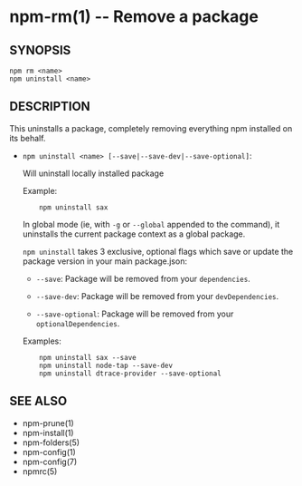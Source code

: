 npm-rm(1) -- Remove a package
=============================

## SYNOPSIS

    npm rm <name>
    npm uninstall <name>

## DESCRIPTION

This uninstalls a package, completely removing everything npm installed
on its behalf.

* `npm uninstall <name> [--save|--save-dev|--save-optional]`:

    Will uninstall locally installed package

    Example:

          npm uninstall sax

    In global mode (ie, with `-g` or `--global` appended to the command),
    it uninstalls the current package context as a global package.

    `npm uninstall` takes 3 exclusive, optional flags which save or update
    the package version in your main package.json:

    * `--save`: Package will be removed from your `dependencies`.

    * `--save-dev`: Package will be removed from your `devDependencies`.

    * `--save-optional`: Package will be removed from your `optionalDependencies`.

    Examples:

          npm uninstall sax --save
          npm uninstall node-tap --save-dev
          npm uninstall dtrace-provider --save-optional

## SEE ALSO

* npm-prune(1)
* npm-install(1)
* npm-folders(5)
* npm-config(1)
* npm-config(7)
* npmrc(5)
